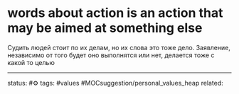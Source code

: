 # words about action is an action that may be aimed at something else
Судить людей стоит по их делам, но их слова это тоже дело.
Заявление, независимо от того будет оно выполнятся или нет, делается тоже с какой то целью

---
status: #⚙️ 
tags: #values #MOCsuggestion/personal_values_heap
related: 